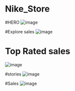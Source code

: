 # Nike_Store
#HERO
![image](https://user-images.githubusercontent.com/100318892/215389008-326f69fa-5ccd-43cd-8d83-4cf56fbfd61f.png)

#Explore sales
![image](https://user-images.githubusercontent.com/100318892/215389093-f437ec5f-33b5-4786-b075-5bec94219eba.png)

# Top Rated sales
![image](https://user-images.githubusercontent.com/100318892/215389153-209be48b-fdd8-4bbe-a193-675ecec5f4aa.png)

#stories
![image](https://user-images.githubusercontent.com/100318892/215389240-6a87b732-9fe2-49dd-87b8-12bd01049b88.png)

#Sales
![image](https://user-images.githubusercontent.com/100318892/215389317-df673479-9775-4d65-b5eb-06a03e0497f6.png)

